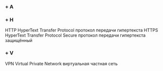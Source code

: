 ### + A ###
### + H ###
HTTP   HyperText Transfer Protocol   протокол передачи гипертекста
HTTPS   HyperText Transfer Protocol Secure  протокол передачи гипертекста защищённый
### + V ###
VPN  Virtual Private Network  виртуальная частная сеть
